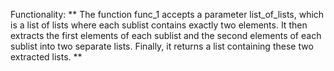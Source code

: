 Functionality: ** The function func_1 accepts a parameter list_of_lists, which is a list of lists where each sublist contains exactly two elements. It then extracts the first elements of each sublist and the second elements of each sublist into two separate lists. Finally, it returns a list containing these two extracted lists. **